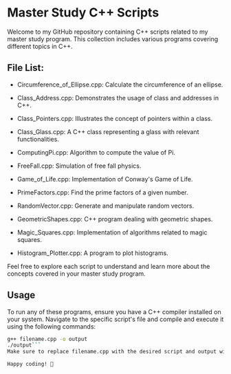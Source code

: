 # Master Study C++ Scripts
Welcome to my GitHub repository containing C++ scripts related to my master study program. This collection includes various programs covering different topics in C++.

## File List:
- Circumference_of_Ellipse.cpp: Calculate the circumference of an ellipse.

- Class_Address.cpp: Demonstrates the usage of class and addresses in C++.

- Class_Pointers.cpp: Illustrates the concept of pointers within a class.

- Class_Glass.cpp: A C++ class representing a glass with relevant functionalities.

- ComputingPi.cpp: Algorithm to compute the value of Pi.

- FreeFall.cpp: Simulation of free fall physics.

- Game_of_Life.cpp: Implementation of Conway's Game of Life.

- PrimeFactors.cpp: Find the prime factors of a given number.

- RandomVector.cpp: Generate and manipulate random vectors.

- GeometricShapes.cpp: C++ program dealing with geometric shapes.

- Magic_Squares.cpp: Implementation of algorithms related to magic squares.

- Histogram_Plotter.cpp: A program to plot histograms.

Feel free to explore each script to understand and learn more about the concepts covered in your master study program.

## Usage

To run any of these programs, ensure you have a C++ compiler installed on your system. Navigate to the specific script's file and compile and execute it using the following commands:

```bash
g++ filename.cpp -o output
./output```
Make sure to replace filename.cpp with the desired script and output with a chosen executable name.

Happy coding! 🚀 